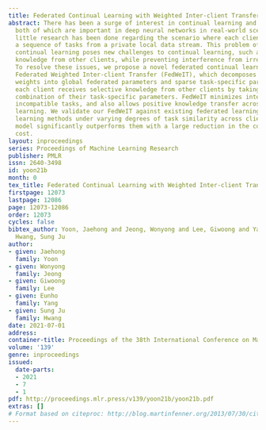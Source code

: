 ```yaml
---
title: Federated Continual Learning with Weighted Inter-client Transfer
abstract: There has been a surge of interest in continual learning and federated learning,
  both of which are important in deep neural networks in real-world scenarios. Yet
  little research has been done regarding the scenario where each client learns on
  a sequence of tasks from a private local data stream. This problem of federated
  continual learning poses new challenges to continual learning, such as utilizing
  knowledge from other clients, while preventing interference from irrelevant knowledge.
  To resolve these issues, we propose a novel federated continual learning framework,
  Federated Weighted Inter-client Transfer (FedWeIT), which decomposes the network
  weights into global federated parameters and sparse task-specific parameters, and
  each client receives selective knowledge from other clients by taking a weighted
  combination of their task-specific parameters. FedWeIT minimizes interference between
  incompatible tasks, and also allows positive knowledge transfer across clients during
  learning. We validate our FedWeIT against existing federated learning and continual
  learning methods under varying degrees of task similarity across clients, and our
  model significantly outperforms them with a large reduction in the communication
  cost.
layout: inproceedings
series: Proceedings of Machine Learning Research
publisher: PMLR
issn: 2640-3498
id: yoon21b
month: 0
tex_title: Federated Continual Learning with Weighted Inter-client Transfer
firstpage: 12073
lastpage: 12086
page: 12073-12086
order: 12073
cycles: false
bibtex_author: Yoon, Jaehong and Jeong, Wonyong and Lee, Giwoong and Yang, Eunho and
  Hwang, Sung Ju
author:
- given: Jaehong
  family: Yoon
- given: Wonyong
  family: Jeong
- given: Giwoong
  family: Lee
- given: Eunho
  family: Yang
- given: Sung Ju
  family: Hwang
date: 2021-07-01
address:
container-title: Proceedings of the 38th International Conference on Machine Learning
volume: '139'
genre: inproceedings
issued:
  date-parts:
  - 2021
  - 7
  - 1
pdf: http://proceedings.mlr.press/v139/yoon21b/yoon21b.pdf
extras: []
# Format based on citeproc: http://blog.martinfenner.org/2013/07/30/citeproc-yaml-for-bibliographies/
---
```

